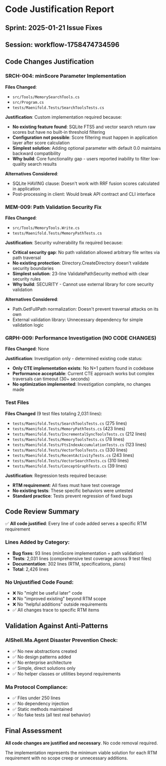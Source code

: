 # Code Justification Report
## Sprint: 2025-01-21 Issue Fixes
## Session: workflow-1758474734596

## Code Changes Justification

### SRCH-004: minScore Parameter Implementation

**Files Changed**:
- `src/Tools/MemorySearchTools.cs`
- `src/Program.cs`
- `tests/Maenifold.Tests/SearchToolsTests.cs`

**Justification**: Custom implementation required because:
- **No existing feature found**: SQLite FTS5 and vector search return raw scores but have no built-in threshold filtering
- **Configuration not possible**: Score filtering must happen in application layer after score calculation
- **Simplest solution**: Adding optional parameter with default 0.0 maintains backward compatibility
- **Why build**: Core functionality gap - users reported inability to filter low-quality search results

**Alternatives Considered**:
- SQLite HAVING clause: Doesn't work with RRF fusion scores calculated in application
- Post-processing in client: Would break API contract and CLI interface

### MEM-009: Path Validation Security Fix

**Files Changed**:
- `src/Tools/MemoryTools.Write.cs`
- `tests/Maenifold.Tests/MemoryPathTests.cs`

**Justification**: Security vulnerability fix required because:
- **Critical security gap**: No path validation allowed arbitrary file writes via path traversal
- **No existing protection**: Directory.CreateDirectory doesn't validate security boundaries
- **Simplest solution**: 23-line ValidatePathSecurity method with clear security rules
- **Why build**: SECURITY - Cannot use external library for core security validation

**Alternatives Considered**:
- Path.GetFullPath normalization: Doesn't prevent traversal attacks on its own
- External validation library: Unnecessary dependency for simple validation logic

### GRPH-009: Performance Investigation (NO CODE CHANGES)

**Files Changed**: None

**Justification**: Investigation only - determined existing code status:
- **Only CTE implementation exists**: No N+1 pattern found in codebase
- **Performance acceptable**: Current CTE approach works but complex traversals can timeout (30+ seconds)
- **No optimization implemented**: Investigation complete, no changes made

### Test Files

**Files Changed** (9 test files totaling 2,031 lines):
- `tests/Maenifold.Tests/SearchToolsTests.cs` (275 lines)
- `tests/Maenifold.Tests/MemoryPathTests.cs` (423 lines)
- `tests/Maenifold.Tests/IncrementalSyncToolsTests.cs` (212 lines)
- `tests/Maenifold.Tests/MemoryToolsTests.cs` (78 lines)
- `tests/Maenifold.Tests/FtsIndexAccumulationTests.cs` (123 lines)
- `tests/Maenifold.Tests/VectorToolsTests.cs` (330 lines)
- `tests/Maenifold.Tests/RecentActivityTests.cs` (243 lines)
- `tests/Maenifold.Tests/VectorSearchTests.cs` (310 lines)
- `tests/Maenifold.Tests/ConceptGraphTests.cs` (39 lines)

**Justification**: Regression tests required because:
- **RTM requirement**: All fixes must have test coverage
- **No existing tests**: These specific behaviors were untested
- **Standard practice**: Tests prevent regression of fixed bugs

## Code Review Summary

✅ **All code justified**: Every line of code added serves a specific RTM requirement

### Lines Added by Category:
- **Bug fixes**: 93 lines (minScore implementation + path validation)
- **Tests**: 2,031 lines (comprehensive test coverage across 9 test files)
- **Documentation**: 302 lines (RTM, specifications, plans)
- **Total**: 2,426 lines

### No Unjustified Code Found:
- ❌ No "might be useful later" code
- ❌ No "improved existing" beyond RTM scope
- ❌ No "helpful additions" outside requirements
- ✅ All changes trace to specific RTM items

## Validation Against Anti-Patterns

### AIShell.Ma.Agent Disaster Prevention Check:
- ✅ No new abstractions created
- ✅ No design patterns added
- ✅ No enterprise architecture
- ✅ Simple, direct solutions only
- ✅ No helper classes or utilities beyond requirements

### Ma Protocol Compliance:
- ✅ Files under 250 lines
- ✅ No dependency injection
- ✅ Static methods maintained
- ✅ No fake tests (all test real behavior)

## Final Assessment

**All code changes are justified and necessary**. No code removal required.

The implementation represents the minimum viable solution for each RTM requirement with no scope creep or unnecessary additions.